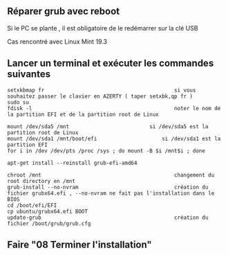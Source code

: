 ## Réparer grub avec reboot

Si le PC se plante , il est obligatoire de le redémarrer sur la clé USB

Cas rencontré avec Linux Mint 19.3

## Lancer un terminal et exécuter les commandes suivantes

	setxkbmap fr                                          si vous souhaitez passer le clavier en AZERTY ( taper setxbk,qp fr )
	sudo su
	fdisk -l                                              noter le nom de la partition EFI et de la partition root de Linux
	
	mount /dev/sda5 /mnt    		              si /dev/sda5 est la partition root de Linux
	mount /dev/sda1 /mnt/boot/efi		    	      si /dev/sda1 est la partition EFI
	for i in /dev /dev/pts /proc /sys ; do mount -B $i /mnt$i ; done
	
	apt-get install --reinstall grub-efi-amd64
	
	chroot /mnt                                           changement du root directory en /mnt
	grub-install --no-nvram                               création du fichier grubx64.efi , --no-nvram ne fait pas l'installation dans le BIOS
	cd /boot/efi/EFI
	cp ubuntu/grubx64.efi BOOT
	update-grub                                           création du fichier /boot/grub/grub.cfg
	
## Faire "08 Terminer l'installation"
